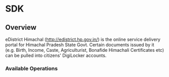 # SDK

## Overview

eDistrict Himachal (http://edistrict.hp.gov.in/) is the online service delivery portal for Himachal Pradesh State Govt. Certain documents issued by it (e.g. Birth, Income, Caste, Agriculturist, Bonafide Himachali Certificates etc) can be pulled into citizens' DigiLocker accounts.

### Available Operations

